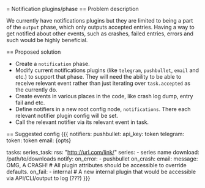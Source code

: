 = Notification plugins/phase
== Problem description

We currently have notifications plugins but they are limited to being a part of the `output` phase, which only outputs accepted entries. Having a way to get notified about other events, such as crashes, failed entries, errors and such would be highly beneficial.

== Proposed solution
* Create a `notification` phase.
* Modify current notifications plugins (like `telegram`, `pushbullet`, `email` and etc.) to support that phase. They will need the ability to be able to receive relevant event rather than just iterating over `task.accepted` as the currently do.
* Create events in various places in the code, like crash log dump, entry fail and etc.
* Define notifiers in a new root config node, `notifications`. There each relevant notifier plugin config will be set.
* Call the relevant notifier via its relevant event in task.

== Suggested config
{{{
notifiers:
  pushbullet:
    api_key: token
  telegram:
    token: token
  email: {opts}

tasks:
  series_task:
    rss: "http://url.com/link/"
    series:
      - series name
    download: /path/to/downloads
    notify:
      on_error:
        - pushbullet
      on_crash:
        email:
          message: OMG, A CRASH! # All plugin attributes should be accessible to override defaults. 
      on_fail:
        - internal # A new internal plugin that would be accessible via API/CLI/output to log (???)
}}}
     